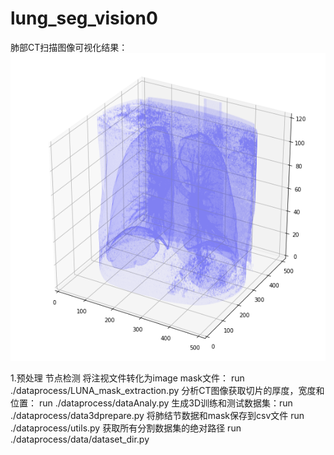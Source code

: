 # lung_seg_vision0
肺部CT扫描图像可视化结果：
![plan](/数据可视化//3D.png)

1.预处理
节点检测
将注视文件转化为image mask文件： run  ./dataprocess/LUNA_mask_extraction.py
分析CT图像获取切片的厚度，宽度和位置： run  ./dataprocess/dataAnaly.py
生成3D训练和测试数据集：run ./dataprocess/data3dprepare.py
将肺结节数据和mask保存到csv文件 run ./dataprocess/utils.py
获取所有分割数据集的绝对路径 run ./dataprocess/data/dataset_dir.py
